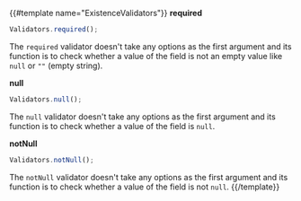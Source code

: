 {{#template name="ExistenceValidators"}}
**required**

```js
Validators.required();
```

The `required` validator doesn't take any options as the first argument and its function is to check whether a value of the field is not an empty value like `null` or `""` (empty string).

**null**

```js
Validators.null();
```

The `null` validator doesn't take any options as the first argument and its function is to check whether a value of the field is `null`.

**notNull**

```js
Validators.notNull();
```

The `notNull` validator doesn't take any options as the first argument and its function is to check whether a value of the field is not `null`.
{{/template}}
